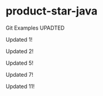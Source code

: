 # product-star-java
Git Examples UPADTED

Updated 1!

Updated 2!

Updated 5!

Updated 7!

Updated 11!
